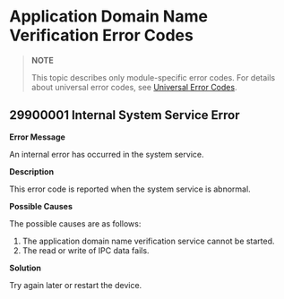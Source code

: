 # Application Domain Name Verification Error Codes

<!--Kit: Ability Kit-->
<!--Subsystem: BundleManager-->
<!--Owner: @hw-xpc-->
<!--Designer: @xuchuanqi87-->
<!--Tester: @sl_sunshineGirl-->
<!--Adviser: @Brilliantry_Rui-->

> **NOTE**
>
> This topic describes only module-specific error codes. For details about universal error codes, see [Universal Error Codes](../errorcode-universal.md).

## 29900001 Internal System Service Error

**Error Message**

An internal error has occurred in the system service.

**Description**

This error code is reported when the system service is abnormal.

**Possible Causes**

The possible causes are as follows:

1. The application domain name verification service cannot be started.
2. The read or write of IPC data fails.

**Solution**

Try again later or restart the device.
